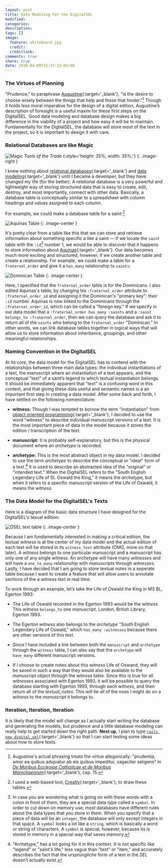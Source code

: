 ```yaml
---
layout: post
title: Data Modeling for the DigitalSEL
modified:
categories:
description:
tags: []
image:
  feature: whiteboard.jpg
  credit:
  creditlink:
comments: true
share: true
date: 2016-04-09T15:17:12-04:00
---
```


### The Virtues of Planning

"Prudence," to paraphrase [Augustine](https://en.wikipedia.org/wiki/Augustine_of_Hippo){:target='_blank'}, "is the desire to choose wisely between the things that help and those that hinder."[^1]
Though it holds less moral imperative for the design of a digital edition, Augustine’s description of foresight is a useful maxim for these first steps on the DigitalSEL. Good data modeling and database design makes a big difference in the viability of a project and how easy it will be to maintain. Fundamentally for the DigtialSEL, the database will store most of the text in the project, so it is important to design it with care.

### Relational Databases are like Magic

![Magic]({{site.url}}/images/magic.gif)
*Tools of the Trade*
{:style='height: 35%; width: 35%;'}
{: .image-right }

I knew nothing about [relational databases](https://en.wikipedia.org/wiki/Relational_database){:target='_blank'} and [data modeling](https://en.wikipedia.org/wiki/Data_modeling){:target='_blank'} until I became a developer, but they have changed my life (for the better). A relational database is a very powerful and lightweight way of storing structured data that is easy to create, edit, destroy, and most importantly, connect with other data. Basically, a database table is conceptually similar to a spreadsheet with column headings and values assigned to each column.

For example, we could make a database table for a saint:[^2]

![Aquinas Table]({{site.url}}/images/aquinas_table.png)
{: .image-center }

It's pretty clear from a table like this that we can store and retrieve information about something specific a like a saint — if we locate the `saint` table with the `:id`[^3] number 1, we would be able to discover that it happens to store information about [Aquinas](https://en.wikipedia.org/wiki/Thomas_Aquinas){:target='_blank'}. Our data becomes much more exciting and structured, however, if we create another table and create a relationship. For example, we could make a table for a `fraternal_order` and give it a `has_many` relationship to `saints`:

![Dominican Table]({{site.url}}/images/dominican_table.png)
{: .image-center }

Here, I specified that the `fraternal_order` table is for the Dominicans. I also edited Aquinas's table, by changing his `:fraternal_order` attribute to `:fraternal_order_id` and assigning it the Dominican's "primary key": their `:id` number. Aquinas is now linked to the Dominicans through the `:fraternal_order_id`, which can be called a "foreign key." If we specify in our data model that a `:fraternal_order has_many :saints` and a `:saint belongs_to :fraternal_order`, then we can query the database and ask it to return all of the `saints` who belong to the `fraternal_order` "Dominican." In other words, we can link database tables together in logical ways that will allow us to store information about inheritance, groupings, and other meaningful relationships.

### Naming Convention in the DigitalSEL

At its core, the data model for the DigitalSEL has to contend with the relationships between three main data types: the individual instantiations of a text, the manuscript where an instantiation of a text appears, and the conceptual "text" of a saint’s legend to which textual instantiation belongs. It should be immediately apparent that "text" is a confusing word in this context, and that giving these data useful and semantic names is a an important first step in creating a data model. After some back and forth, I have settled on the following nomenclature:

* **witness:** Though I was tempted to borrow the term "instantiation" from [object oriented programming](https://en.wikipedia.org/wiki/Object-oriented_programming){:target='_blank'}, I decided to use the word "witness" to describe individual manuscript versions of a text. It is the most important piece of data in the model because it stores the edition / transcription of the text.

* **manuscript:** It is probably self-explanatory, but this is the physical document where an *archetype* is recorded.

* **archetype:** This is the most abstract object in my data model. I decided to use the term *archetype* to describe the conceptual or "ideal" form of a text.[^4] It is used to describe an abstracted idea of the "original" or "intended text." When the DigitalSEL refers to the "South English Legendary Life of St. Oswald the King," it means the *archetype*, but when it refers to a specific manuscript version of the Life of Oswald, it means the *witness*.

### The Data Model for the DigitalSEL's Texts

Here is a diagram of the basic data structure I have designed for the DigitalSEL's texual edition:

![DSEL text table]({{site.url}}/images/dsel_table.png)
{: .image-center }

Because I am fundamentally interested in making a critical edition, the textual *witness* is at the center of my data model and the actual edition of each text will be stored in its `witness_text` attribute (OMG, more on that later). A *witness* belongs to one particular manuscript and a manuscript has only one of any single witness. An *archetype* will have many *witnesses* and will have a `one_to_many` relationship with *manuscripts* through *witnesses*. Lastly, I have decided that I am going to store textual notes in a seperate table because I want to create a feature that will allow users to annotate sections of the a *witness* text in real time.

To work through an example, let’s take the Life of Oswald the King in MS BL, Egerton 1993:

  * The Life of Oswald recorded in the Egerton 1993 would be the *witness.* This *witness* `belongs_to` one *manuscript*, London, British Library, Egerton 1993.

  * The Egerton *witness* also belongs to the *archetype* "South English Legendary Life of Oswald," which `has_many :witnesses` because there are other versions of this text.

  * Since I have included a link between both the `manuscript` and `archetype` through the `witness` table, I can also say that the `archetype` will `have_many` different manuscript versions.

  * If I choose to create notes about this *witness* Life of Oswand, they will be saved in such a way that they would also be available to the *manuscript* object through the *witness* table. Since this is true for all *witnesses* associated with Egerton 1993, it will be possible to query the database starting with Egerton 1993, through each *witness*, and then return all of the *textual_notes*. This will tie all of the noes I might do on a *witness* to the *manuscript* it belongs to.

### Iteration, Iteration, Iteration

It is likely that the model will change as I actually start writing the database and generating the models, but prudence and a little database modeling can really help to get started down the right path. **Next up**, I plan to type [`rails new digital_sel`](http://guides.rubyonrails.org/getting_started.html){:target='_blank'} so that I can start testing some ideas about how to store texts.

[^1]: Augustine's actual phrasing treats the virtue allegorically: "prudentia, amor ea quibus adujvatur ab eis quibus impeditur, sagaciter seligens" in [*De Moribus Ecclesiae Catholicae et de Moribus Manichaeorum*](http://www.documentacatholicaomnia.eu/04z/z_0354-0430__Augustinus__De_Moribus_Ecclesiae_Catholicae_et_de_Moribus_Manichaeorum__MLT.pdf.html){:target='_blank'}, cap. 15.
[^2]: I used a web-based tool, [Creatly](http://creately.com/){:target='_blank'}, to draw these tables.
[^3]: In case you are wondering what is going on with these words with a colon in front of them, they are a special data type called a `symbol`. In order to cut down on memory use, most databases have different rules about the data types that you store in them. When you specify that a piece of data will be an `integer`, the database will only except integers in that space. A `symbol` looks a lot like a `string`, which is basically a word or string of characters. A `symbol` is special, however, because its is stored in memory in a special way that saves memory.
[^4]: "Archetype," has a lot going for it in this context. It is not specific like "legend" or "saint's life," less vague than "text" or "item," and accurately describes the fact that the *ursprüngliche* form of a text in the *SEL* doesn’t actually exist.